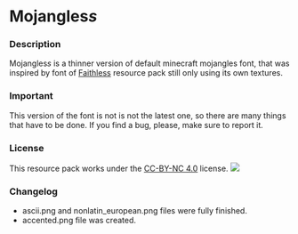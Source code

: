 # Mojangles*s*
### Description
Mojangles*s* is a thinner version of default minecraft mojangles font, that was inspired by font of [Faithless](https://modrinth.com/resourcepack/faithless) resource pack still only using its own textures.

### Important
This version of the font is not is not the latest one, so there are many things that have to be done. If you find a bug, please, make sure to report it.

### License
This resource pack works under the [CC-BY-NC 4.0](https://creativecommons.org/licenses/by-nc/3.0/) license.
![](~/cc-by-nc.png)

### Changelog
* ascii.png and nonlatin_european.png files were fully finished.
* accented.png file was created.

